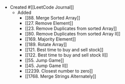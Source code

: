 - Created #[[LeetCode Journal]]
	- Added
		- [[88. Merge Sorted Array]]
		- [[27. Remove Element]]
		- [[23. Remove Duplicates from sorted Array]]
		- [[80. Remove Duplicates from sorted Array II]]
		- [[169. Majority Element]]
		- [[189. Rotate Array]]
		- [[121. Best time to buy and sell stock]]
		- [[122. Best time to buy and sell stock II]]
		- [[55. Jump Game]]
		- [[45. Jump Game II]]
		- [[2239. Closest number to zero]]
		- [[1768. Merge Strings Alternately]]